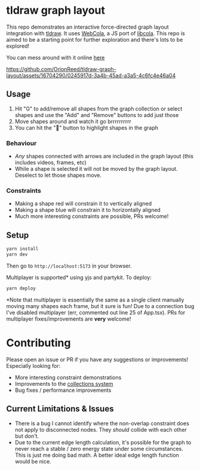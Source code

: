 # tldraw graph layout
This repo demonstrates an interactive force-directed graph layout integration with [tldraw](https://github.com/tldraw/tldraw). It uses [WebCola](https://ialab.it.monash.edu/webcola/), a JS port of [libcola](http://www.adaptagrams.org). This repo is aimed to be a starting point for further exploration and there's lots to be explored!

You can mess around with it online [here](https://orionreed.github.io/tldraw-graph-layout/)

https://github.com/OrionReed/tldraw-graph-layout/assets/16704290/0245917d-3a4b-45ad-a3a5-4c6fc4e46a04

## Usage
1. Hit "G" to add/remove all shapes from the graph collection or select shapes and use the "Add" and "Remove" buttons to add just those
2. Move shapes around and watch it go brrrrrrrrrr
3. You can hit the "🔦" button to highlight shapes in the graph

### Behaviour
- *Any* shapes connected with arrows are included in the graph layout (this includes videos, frames, etc)
- While a shape is selected it will not be moved by the graph layout. Deselect to let those shapes move.

### Constraints
- Making a shape red will constrain it to vertically aligned
- Making a shape blue will constrain it to horizontally aligned
- Much more interesting constraints are possible, PRs welcome!

## Setup
```bash
yarn install
yarn dev
```
Then go to `http://localhost:5173` in your browser.

Multiplayer is supported* using yjs and partykit. To deploy:
```bash
yarn deploy
```
*Note that multiplayer is essentially the same as a single client manually moving many shapes each frame, but it sure is fun! Due to a connection bug I've disabled multiplayer (err, commented out line 25 of App.tsx). PRs for multiplayer fixes/improvements are **very** welcome!

# Contributing
Please open an issue or PR if you have any suggestions or improvements! Especially looking for:
- More interesting constraint demonstrations
- Improvements to the [collections system](https://github.com/OrionReed/tldraw-graph-layout/tree/main/tldraw-collections)
- Bug fixes / performance improvements

## Current Limitations & Issues
- There is a bug I cannot identify where the non-overlap constraint does not apply to disconnected nodes. They *should* collide with each other but don't.
- Due to the current edge length calculation, it's possible for the graph to never reach a stable / zero energy state under some circumstances. This is just me doing bad math. A better ideal edge length function would be nice.

